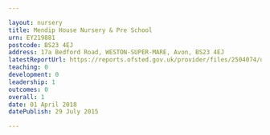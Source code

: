 ```yaml
---

layout: nursery
title: Mendip House Nursery & Pre School
urn: EY219881
postcode: BS23 4EJ
address: 17a Bedford Road, WESTON-SUPER-MARE, Avon, BS23 4EJ
latestReportUrl: https://reports.ofsted.gov.uk/provider/files/2504074/urn/EY219881.pdf
teaching: 0
development: 0
leadership: 1
outcomes: 0
overall: 1
date: 01 April 2018 
datePublish: 29 July 2015

---
```

